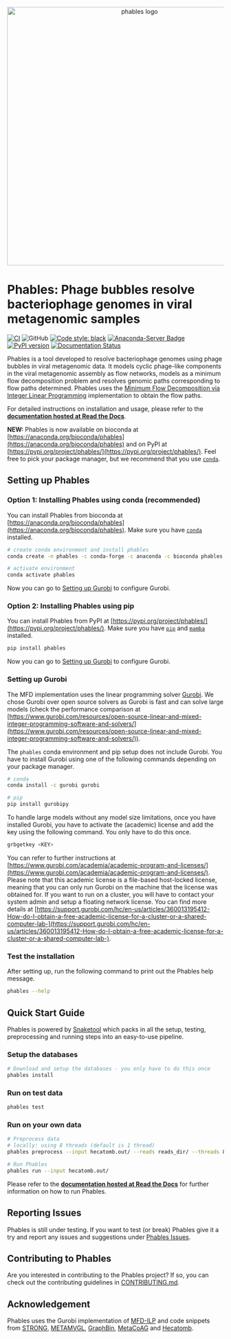 <p align="center">
  <img src="https://raw.githubusercontent.com/Vini2/phables/master/phables_logo.png" width="600" title="phables logo" alt="phables logo">
</p>

Phables: Phage bubbles resolve bacteriophage genomes in viral metagenomic samples
===============

[![CI](https://github.com/Vini2/phables/actions/workflows/testing.yml/badge.svg)](https://github.com/Vini2/phables/actions/workflows/testing.yml)
![GitHub](https://img.shields.io/github/license/Vini2/phables)
[![Code style: black](https://img.shields.io/badge/code%20style-black-000000.svg)](https://github.com/psf/black)
[![Anaconda-Server Badge](https://anaconda.org/bioconda/phables/badges/version.svg)](https://anaconda.org/bioconda/phables)
[![PyPI version](https://badge.fury.io/py/phables.svg)](https://badge.fury.io/py/phables)
[![Documentation Status](https://readthedocs.org/projects/phables/badge/?version=latest)](https://phables.readthedocs.io/en/latest/?badge=latest)

Phables is a tool developed to resolve bacteriophage genomes using phage bubbles in viral metagenomic data. It models cyclic phage-like components in the viral metagenomic assembly as flow networks, models as a minimum flow decomposition problem and resolves genomic paths corresponding to flow paths determined. Phables uses the [Minimum Flow Decomposition via Integer Linear Programming](https://github.com/algbio/MFD-ILP) implementation to obtain the flow paths.

For detailed instructions on installation and usage, please refer to the [**documentation hosted at Read the Docs**](https://phables.readthedocs.io/en/latest/).

**NEW:** Phables is now available on bioconda at [https://anaconda.org/bioconda/phables](https://anaconda.org/bioconda/phables) and on PyPI at [https://pypi.org/project/phables/](https://pypi.org/project/phables/). Feel free to pick your package manager, but we recommend that you use [`conda`](https://docs.conda.io/en/latest/).


## Setting up Phables

### Option 1: Installing Phables using conda (recommended)

You can install Phables from bioconda at [https://anaconda.org/bioconda/phables](https://anaconda.org/bioconda/phables). Make sure you have [`conda`](https://docs.conda.io/en/latest/) installed.

```bash
# create conda environment and install phables
conda create -n phables -c conda-forge -c anaconda -c bioconda phables

# activate environment
conda activate phables
```

Now you can go to [Setting up Gurobi](#setting-up-gurobi) to configure Gurobi.

### Option 2: Installing Phables using pip

You can install Phables from PyPI at [https://pypi.org/project/phables/](https://pypi.org/project/phables/). Make sure you have [`pip`](https://pip.pypa.io/en/stable/) and [`mamba`](https://mamba.readthedocs.io/en/latest/index.html) installed.

```bash
pip install phables
```

Now you can go to [Setting up Gurobi](#setting-up-gurobi) to configure Gurobi.

### Setting up Gurobi

The MFD implementation uses the linear programming solver [Gurobi](https://www.gurobi.com/). We chose Gurobi over open source solvers as Gurobi is fast and can solve large models (check the performance comparison at [https://www.gurobi.com/resources/open-source-linear-and-mixed-integer-programming-software-and-solvers/](https://www.gurobi.com/resources/open-source-linear-and-mixed-integer-programming-software-and-solvers/)).

The `phables` conda environment and pip setup does not include Gurobi. You have to install Gurobi using one of the following commands depending on your package manager.

```bash
# conda
conda install -c gurobi gurobi

# pip
pip install gurobipy
```

To handle large models without any model size limitations, once you have installed Gurobi, you have to activate the (academic) license and add the key using the following command. You only have to do this once.

```bash
grbgetkey <KEY>
```

You can refer to further instructions at [https://www.gurobi.com/academia/academic-program-and-licenses/](https://www.gurobi.com/academia/academic-program-and-licenses/). Please note that this academic license is a file-based host-locked license, meaning that you can only run Gurobi on the machine that the license was obtained for. If you want to run on a cluster, you will have to contact your system admin and setup a floating network license. You can find more details at [https://support.gurobi.com/hc/en-us/articles/360013195412-How-do-I-obtain-a-free-academic-license-for-a-cluster-or-a-shared-computer-lab-](https://support.gurobi.com/hc/en-us/articles/360013195412-How-do-I-obtain-a-free-academic-license-for-a-cluster-or-a-shared-computer-lab-).

### Test the installation

After setting up, run the following command to print out the Phables help message.

```bash
phables --help
```

## Quick Start Guide

Phables is powered by [Snaketool](https://github.com/beardymcjohnface/Snaketool) which packs in all the setup, testing, preprocessing and running steps into an easy-to-use pipeline.

### Setup the databases

```bash
# Download and setup the databases - you only have to do this once
phables install
```

### Run on test data

```bash
phables test
```

### Run on your own data

```bash
# Preprocess data
# locally: using 8 threads (default is 1 thread)
phables preprocess --input hecatomb.out/ --reads reads_dir/ --threads 8

# Run Phables
phables run --input hecatomb.out/
```

Please refer to the [**documentation hosted at Read the Docs**](https://phables.readthedocs.io/en/latest/) for further information on how to run Phables.


## Reporting Issues

Phables is still under testing. If you want to test (or break) Phables give it a try and report any issues and suggestions under [Phables Issues](https://github.com/Vini2/phables/issues).


## Contributing to Phables

Are you interested in contributing to the Phables project? If so, you can check out the contributing guidelines in [CONTRIBUTING.md](https://github.com/Vini2/phables/blob/develop/CONTRIBUTING.md).


## Acknowledgement

Phables uses the Gurobi implementation of [MFD-ILP](https://github.com/algbio/MFD-ILP) and code snippets from [STRONG](https://github.com/chrisquince/STRONG), [METAMVGL](https://github.com/ZhangZhenmiao/METAMVGL), [GraphBin](https://github.com/metagentools/GraphBin), [MetaCoAG](https://github.com/metagentools/MetaCoAG) and [Hecatomb](https://hecatomb.readthedocs.io/en/latest/).
